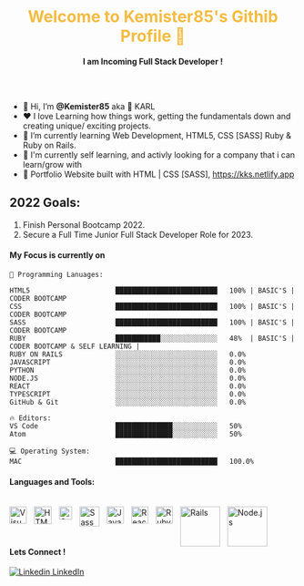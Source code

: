 <p align="center">
  <h1 align="center", style="color:#f5bc42">Welcome to Kemister85's Githib Profile 👋</h1>
</p>
<p align="center"> <strong>I am Incoming Full Stack Developer !</strong>
</p>
<br><br>
<ul>
  <li>👋 Hi, I’m <strong>@Kemister85</strong> aka 🦘 KARL</li>
  <li> ❤️ I love Learning how things work, getting the fundamentals down and creating unique/ exciting projects.</li>
  <li>🌱 I’m currently learning Web Development, HTML5, CSS [SASS] Ruby & Ruby on Rails.</li>
  <li>💼 I'm currently self learning, and activly looking for a company that i can learn/grow with</li>
  <li>🧐 Portfolio Website built with HTML | CSS [SASS], <a href="#">https://kks.netlify.app</a></li>
</ul>

## 2022 Goals: 
1. Finish Personal Bootcamp 2022.
2. Secure a Full Time Junior Full Stack Developer Role for 2023.<br>

#### My Focus is currently on
```code
💬 Programming Lanuages:

HTML5                     █████████████████████████   100% | BASIC'S | CODER BOOTCAMP
CSS                       █████████████████████████   100% | BASIC'S | CODER BOOTCAMP
SASS                      █████████████████████████   100% | BASIC'S | CODER BOOTCAMP
RUBY                      ███████████░░░░░░░░░░░░░░   48%  | BASIC'S | CODER BOOTCAMP & SELF LEARNING |
RUBY ON RAILS             ░░░░░░░░░░░░░░░░░░░░░░░░░   0.0%
JAVASCRIPT                ░░░░░░░░░░░░░░░░░░░░░░░░░   0.0% 
PYTHON                    ░░░░░░░░░░░░░░░░░░░░░░░░░   0.0% 
NODE.JS                   ░░░░░░░░░░░░░░░░░░░░░░░░░   0.0% 
REACT                     ░░░░░░░░░░░░░░░░░░░░░░░░░   0.0% 
TYPESCRIPT                ░░░░░░░░░░░░░░░░░░░░░░░░░   0.0% 
GitHub & Git              ░░░░░░░░░░░░░░░░░░░░░░░░░   0.0%

🔥 Editors:
VS Code                   ██████████████░░░░░░░░░░░   50% 
Atom                      ██████████████░░░░░░░░░░░   50%

💻 Operating System:
MAC                       █████████████████████████   100.0%
```
#### Languages and Tools:<br><br>

<img align="left" alt="Visual Studio Code" width="30px" src="https://upload.wikimedia.org/wikipedia/commons/thumb/9/9a/Visual_Studio_Code_1.35_icon.svg/512px-Visual_Studio_Code_1.35_icon.svg.png?20210804221519" style="padding-right:10px;" />
<img align="left" alt="HTML5" width="31px" src="https://upload.wikimedia.org/wikipedia/commons/thumb/6/61/HTML5_logo_and_wordmark.svg/512px-HTML5_logo_and_wordmark.svg.png?20170517184425" style="padding-right:10px;" />
<img align="left" alt="CSS3" width="23px" src="https://upload.wikimedia.org/wikipedia/commons/thumb/d/d5/CSS3_logo_and_wordmark.svg/363px-CSS3_logo_and_wordmark.svg.png?20160530175649" style="padding-right:10px;" />
<img align="left" alt="Sass" width="35px" src="https://upload.wikimedia.org/wikipedia/commons/thumb/9/96/Sass_Logo_Color.svg/512px-Sass_Logo_Color.svg.png?20150315202757" style="padding-right:10px;" />
<img align="left" alt="JavaScript" width="30px" src="https://upload.wikimedia.org/wikipedia/commons/thumb/9/99/Unofficial_JavaScript_logo_2.svg/512px-Unofficial_JavaScript_logo_2.svg.png?20141107110902" style="padding-right:10px;" />
<img align="left" alt="React" width="30px" src="https://upload.wikimedia.org/wikipedia/commons/thumb/a/a7/React-icon.svg/512px-React-icon.svg.png?20220125121207" style="padding-right:10px;" />
<img align="left" alt="Ruby" width="30px" src="https://upload.wikimedia.org/wikipedia/commons/thumb/7/73/Ruby_logo.svg/198px-Ruby_logo.svg.png?20101129171534" style="padding-right:10px;" />
<img align="left" alt="Rails" width="70px" src="https://upload.wikimedia.org/wikipedia/commons/thumb/6/62/Ruby_On_Rails_Logo.svg/411px-Ruby_On_Rails_Logo.svg.png?20170116014735" style="padding-right:10px;" />
<img align="left" alt="Node.js" width="70px" src="https://upload.wikimedia.org/wikipedia/commons/thumb/d/d9/Node.js_logo.svg/590px-Node.js_logo.svg.png?20170401104355" style="padding-right:10px;" /><br><br><br>

#### Lets Connect ! <br> 
[![Linkedin](https://i.stack.imgur.com/gVE0j.png) LinkedIn](https://www.linkedin.com/in/karl-kemister-sheppard-09b34889/)
&nbsp;
